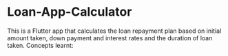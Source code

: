 # Loan-App-Calculator
This is a Flutter app that calculates the loan repayment plan based on initial amount taken, down payment and interest rates and the duration of loan taken.
Concepts learnt:
